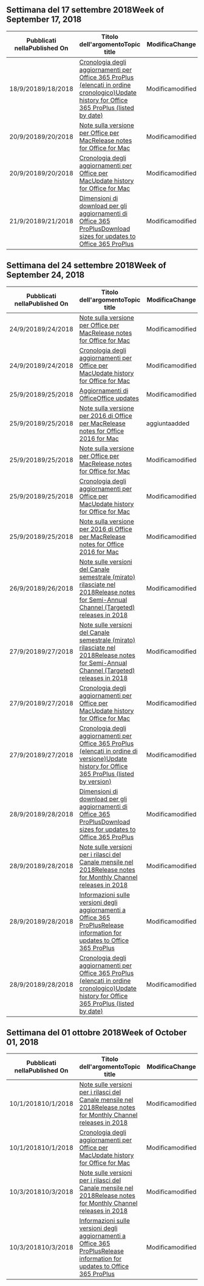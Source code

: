 

## <a name="week-of-september-17-2018"></a><span data-ttu-id="65af3-101">Settimana del 17 settembre 2018</span><span class="sxs-lookup"><span data-stu-id="65af3-101">Week of September 17, 2018</span></span>


| <span data-ttu-id="65af3-102">Pubblicati nella</span><span class="sxs-lookup"><span data-stu-id="65af3-102">Published On</span></span> |<span data-ttu-id="65af3-103">Titolo dell'argomento</span><span class="sxs-lookup"><span data-stu-id="65af3-103">Topic title</span></span> | <span data-ttu-id="65af3-104">Modifica</span><span class="sxs-lookup"><span data-stu-id="65af3-104">Change</span></span> |
|------|------------|--------|
| <span data-ttu-id="65af3-105">18/9/2018</span><span class="sxs-lookup"><span data-stu-id="65af3-105">9/18/2018</span></span> | [<span data-ttu-id="65af3-106">Cronologia degli aggiornamenti per Office 365 ProPlus (elencati in ordine cronologico)</span><span class="sxs-lookup"><span data-stu-id="65af3-106">Update history for Office 365 ProPlus (listed by date)</span></span>](/OfficeUpdates/update-history-office365-proplus-by-date) | <span data-ttu-id="65af3-107">Modifica</span><span class="sxs-lookup"><span data-stu-id="65af3-107">modified</span></span> |
| <span data-ttu-id="65af3-108">20/9/2018</span><span class="sxs-lookup"><span data-stu-id="65af3-108">9/20/2018</span></span> | [<span data-ttu-id="65af3-109">Note sulla versione per Office per Mac</span><span class="sxs-lookup"><span data-stu-id="65af3-109">Release notes for Office for Mac</span></span>](/OfficeUpdates/release-notes-office-for-mac) | <span data-ttu-id="65af3-110">Modifica</span><span class="sxs-lookup"><span data-stu-id="65af3-110">modified</span></span> |
| <span data-ttu-id="65af3-111">20/9/2018</span><span class="sxs-lookup"><span data-stu-id="65af3-111">9/20/2018</span></span> | [<span data-ttu-id="65af3-112">Cronologia degli aggiornamenti per Office per Mac</span><span class="sxs-lookup"><span data-stu-id="65af3-112">Update history for Office for Mac</span></span>](/OfficeUpdates/update-history-office-for-mac) | <span data-ttu-id="65af3-113">Modifica</span><span class="sxs-lookup"><span data-stu-id="65af3-113">modified</span></span> |
| <span data-ttu-id="65af3-114">21/9/2018</span><span class="sxs-lookup"><span data-stu-id="65af3-114">9/21/2018</span></span> | [<span data-ttu-id="65af3-115">Dimensioni di download per gli aggiornamenti di Office 365 ProPlus</span><span class="sxs-lookup"><span data-stu-id="65af3-115">Download sizes for updates to Office 365 ProPlus</span></span>](/OfficeUpdates/download-sizes-office365-proplus-updates) | <span data-ttu-id="65af3-116">Modifica</span><span class="sxs-lookup"><span data-stu-id="65af3-116">modified</span></span> |


## <a name="week-of-september-24-2018"></a><span data-ttu-id="65af3-117">Settimana del 24 settembre 2018</span><span class="sxs-lookup"><span data-stu-id="65af3-117">Week of September 24, 2018</span></span>


| <span data-ttu-id="65af3-118">Pubblicati nella</span><span class="sxs-lookup"><span data-stu-id="65af3-118">Published On</span></span> |<span data-ttu-id="65af3-119">Titolo dell'argomento</span><span class="sxs-lookup"><span data-stu-id="65af3-119">Topic title</span></span> | <span data-ttu-id="65af3-120">Modifica</span><span class="sxs-lookup"><span data-stu-id="65af3-120">Change</span></span> |
|------|------------|--------|
| <span data-ttu-id="65af3-121">24/9/2018</span><span class="sxs-lookup"><span data-stu-id="65af3-121">9/24/2018</span></span> | [<span data-ttu-id="65af3-122">Note sulla versione per Office per Mac</span><span class="sxs-lookup"><span data-stu-id="65af3-122">Release notes for Office for Mac</span></span>](/OfficeUpdates/release-notes-office-for-mac) | <span data-ttu-id="65af3-123">Modifica</span><span class="sxs-lookup"><span data-stu-id="65af3-123">modified</span></span> |
| <span data-ttu-id="65af3-124">24/9/2018</span><span class="sxs-lookup"><span data-stu-id="65af3-124">9/24/2018</span></span> | [<span data-ttu-id="65af3-125">Cronologia degli aggiornamenti per Office per Mac</span><span class="sxs-lookup"><span data-stu-id="65af3-125">Update history for Office for Mac</span></span>](/OfficeUpdates/update-history-office-for-mac) | <span data-ttu-id="65af3-126">Modifica</span><span class="sxs-lookup"><span data-stu-id="65af3-126">modified</span></span> |
| <span data-ttu-id="65af3-127">25/9/2018</span><span class="sxs-lookup"><span data-stu-id="65af3-127">9/25/2018</span></span> | [<span data-ttu-id="65af3-128">Aggiornamenti di Office</span><span class="sxs-lookup"><span data-stu-id="65af3-128">Office updates</span></span>](/OfficeUpdates/index) | <span data-ttu-id="65af3-129">Modifica</span><span class="sxs-lookup"><span data-stu-id="65af3-129">modified</span></span> |
| <span data-ttu-id="65af3-130">25/9/2018</span><span class="sxs-lookup"><span data-stu-id="65af3-130">9/25/2018</span></span> | [<span data-ttu-id="65af3-131">Note sulla versione per 2016 di Office per Mac</span><span class="sxs-lookup"><span data-stu-id="65af3-131">Release notes for Office 2016 for Mac</span></span>](/OfficeUpdates/release-notes-office-2016-mac) | <span data-ttu-id="65af3-132">aggiunta</span><span class="sxs-lookup"><span data-stu-id="65af3-132">added</span></span> |
| <span data-ttu-id="65af3-133">25/9/2018</span><span class="sxs-lookup"><span data-stu-id="65af3-133">9/25/2018</span></span> | [<span data-ttu-id="65af3-134">Note sulla versione per Office per Mac</span><span class="sxs-lookup"><span data-stu-id="65af3-134">Release notes for Office for Mac</span></span>](/OfficeUpdates/release-notes-office-for-mac) | <span data-ttu-id="65af3-135">Modifica</span><span class="sxs-lookup"><span data-stu-id="65af3-135">modified</span></span> |
| <span data-ttu-id="65af3-136">25/9/2018</span><span class="sxs-lookup"><span data-stu-id="65af3-136">9/25/2018</span></span> | [<span data-ttu-id="65af3-137">Cronologia degli aggiornamenti per Office per Mac</span><span class="sxs-lookup"><span data-stu-id="65af3-137">Update history for Office for Mac</span></span>](/OfficeUpdates/update-history-office-for-mac) | <span data-ttu-id="65af3-138">Modifica</span><span class="sxs-lookup"><span data-stu-id="65af3-138">modified</span></span> |
| <span data-ttu-id="65af3-139">25/9/2018</span><span class="sxs-lookup"><span data-stu-id="65af3-139">9/25/2018</span></span> | [<span data-ttu-id="65af3-140">Note sulla versione per 2016 di Office per Mac</span><span class="sxs-lookup"><span data-stu-id="65af3-140">Release notes for Office 2016 for Mac</span></span>](/OfficeUpdates/release-notes-office-2016-mac) | <span data-ttu-id="65af3-141">Modifica</span><span class="sxs-lookup"><span data-stu-id="65af3-141">modified</span></span> |
| <span data-ttu-id="65af3-142">26/9/2018</span><span class="sxs-lookup"><span data-stu-id="65af3-142">9/26/2018</span></span> | [<span data-ttu-id="65af3-143">Note sulle versioni del Canale semestrale (mirato) rilasciate nel 2018</span><span class="sxs-lookup"><span data-stu-id="65af3-143">Release notes for Semi-Annual Channel (Targeted) releases in 2018</span></span>](/OfficeUpdates/semi-annual-channel-targeted-2018) | <span data-ttu-id="65af3-144">Modifica</span><span class="sxs-lookup"><span data-stu-id="65af3-144">modified</span></span> |
| <span data-ttu-id="65af3-145">27/9/2018</span><span class="sxs-lookup"><span data-stu-id="65af3-145">9/27/2018</span></span> | [<span data-ttu-id="65af3-146">Note sulle versioni del Canale semestrale (mirato) rilasciate nel 2018</span><span class="sxs-lookup"><span data-stu-id="65af3-146">Release notes for Semi-Annual Channel (Targeted) releases in 2018</span></span>](/OfficeUpdates/semi-annual-channel-targeted-2018) | <span data-ttu-id="65af3-147">Modifica</span><span class="sxs-lookup"><span data-stu-id="65af3-147">modified</span></span> |
| <span data-ttu-id="65af3-148">27/9/2018</span><span class="sxs-lookup"><span data-stu-id="65af3-148">9/27/2018</span></span> | [<span data-ttu-id="65af3-149">Cronologia degli aggiornamenti per Office per Mac</span><span class="sxs-lookup"><span data-stu-id="65af3-149">Update history for Office for Mac</span></span>](/OfficeUpdates/update-history-office-for-mac) | <span data-ttu-id="65af3-150">Modifica</span><span class="sxs-lookup"><span data-stu-id="65af3-150">modified</span></span> |
| <span data-ttu-id="65af3-151">27/9/2018</span><span class="sxs-lookup"><span data-stu-id="65af3-151">9/27/2018</span></span> | [<span data-ttu-id="65af3-152">Cronologia degli aggiornamenti per Office 365 ProPlus (elencati in ordine di versione)</span><span class="sxs-lookup"><span data-stu-id="65af3-152">Update history for Office 365 ProPlus (listed by version)</span></span>](/OfficeUpdates/update-history-office365-proplus-by-version) | <span data-ttu-id="65af3-153">Modifica</span><span class="sxs-lookup"><span data-stu-id="65af3-153">modified</span></span> |
| <span data-ttu-id="65af3-154">28/9/2018</span><span class="sxs-lookup"><span data-stu-id="65af3-154">9/28/2018</span></span> | [<span data-ttu-id="65af3-155">Dimensioni di download per gli aggiornamenti di Office 365 ProPlus</span><span class="sxs-lookup"><span data-stu-id="65af3-155">Download sizes for updates to Office 365 ProPlus</span></span>](/OfficeUpdates/download-sizes-office365-proplus-updates) | <span data-ttu-id="65af3-156">Modifica</span><span class="sxs-lookup"><span data-stu-id="65af3-156">modified</span></span> |
| <span data-ttu-id="65af3-157">28/9/2018</span><span class="sxs-lookup"><span data-stu-id="65af3-157">9/28/2018</span></span> | [<span data-ttu-id="65af3-158">Note sulle versioni per i rilasci del Canale mensile nel 2018</span><span class="sxs-lookup"><span data-stu-id="65af3-158">Release notes for Monthly Channel releases in 2018</span></span>](/OfficeUpdates/monthly-channel-2018) | <span data-ttu-id="65af3-159">Modifica</span><span class="sxs-lookup"><span data-stu-id="65af3-159">modified</span></span> |
| <span data-ttu-id="65af3-160">28/9/2018</span><span class="sxs-lookup"><span data-stu-id="65af3-160">9/28/2018</span></span> | [<span data-ttu-id="65af3-161">Informazioni sulle versioni degli aggiornamenti a Office 365 ProPlus</span><span class="sxs-lookup"><span data-stu-id="65af3-161">Release information for updates to Office 365 ProPlus</span></span>](/OfficeUpdates/release-notes-office365-proplus) | <span data-ttu-id="65af3-162">Modifica</span><span class="sxs-lookup"><span data-stu-id="65af3-162">modified</span></span> |
| <span data-ttu-id="65af3-163">28/9/2018</span><span class="sxs-lookup"><span data-stu-id="65af3-163">9/28/2018</span></span> | [<span data-ttu-id="65af3-164">Cronologia degli aggiornamenti per Office 365 ProPlus (elencati in ordine cronologico)</span><span class="sxs-lookup"><span data-stu-id="65af3-164">Update history for Office 365 ProPlus (listed by date)</span></span>](/OfficeUpdates/update-history-office365-proplus-by-date) | <span data-ttu-id="65af3-165">Modifica</span><span class="sxs-lookup"><span data-stu-id="65af3-165">modified</span></span> |


## <a name="week-of-october-01-2018"></a><span data-ttu-id="65af3-166">Settimana del 01 ottobre 2018</span><span class="sxs-lookup"><span data-stu-id="65af3-166">Week of October 01, 2018</span></span>


| <span data-ttu-id="65af3-167">Pubblicati nella</span><span class="sxs-lookup"><span data-stu-id="65af3-167">Published On</span></span> |<span data-ttu-id="65af3-168">Titolo dell'argomento</span><span class="sxs-lookup"><span data-stu-id="65af3-168">Topic title</span></span> | <span data-ttu-id="65af3-169">Modifica</span><span class="sxs-lookup"><span data-stu-id="65af3-169">Change</span></span> |
|------|------------|--------|
| <span data-ttu-id="65af3-170">10/1/2018</span><span class="sxs-lookup"><span data-stu-id="65af3-170">10/1/2018</span></span> | [<span data-ttu-id="65af3-171">Note sulle versioni per i rilasci del Canale mensile nel 2018</span><span class="sxs-lookup"><span data-stu-id="65af3-171">Release notes for Monthly Channel releases in 2018</span></span>](/OfficeUpdates/monthly-channel-2018) | <span data-ttu-id="65af3-172">Modifica</span><span class="sxs-lookup"><span data-stu-id="65af3-172">modified</span></span> |
| <span data-ttu-id="65af3-173">10/1/2018</span><span class="sxs-lookup"><span data-stu-id="65af3-173">10/1/2018</span></span> | [<span data-ttu-id="65af3-174">Cronologia degli aggiornamenti per Office per Mac</span><span class="sxs-lookup"><span data-stu-id="65af3-174">Update history for Office for Mac</span></span>](/OfficeUpdates/update-history-office-for-mac) | <span data-ttu-id="65af3-175">Modifica</span><span class="sxs-lookup"><span data-stu-id="65af3-175">modified</span></span> |
| <span data-ttu-id="65af3-176">10/3/2018</span><span class="sxs-lookup"><span data-stu-id="65af3-176">10/3/2018</span></span> | [<span data-ttu-id="65af3-177">Note sulle versioni per i rilasci del Canale mensile nel 2018</span><span class="sxs-lookup"><span data-stu-id="65af3-177">Release notes for Monthly Channel releases in 2018</span></span>](/OfficeUpdates/monthly-channel-2018) | <span data-ttu-id="65af3-178">Modifica</span><span class="sxs-lookup"><span data-stu-id="65af3-178">modified</span></span> |
| <span data-ttu-id="65af3-179">10/3/2018</span><span class="sxs-lookup"><span data-stu-id="65af3-179">10/3/2018</span></span> | [<span data-ttu-id="65af3-180">Informazioni sulle versioni degli aggiornamenti a Office 365 ProPlus</span><span class="sxs-lookup"><span data-stu-id="65af3-180">Release information for updates to Office 365 ProPlus</span></span>](/OfficeUpdates/release-notes-office365-proplus) | <span data-ttu-id="65af3-181">Modifica</span><span class="sxs-lookup"><span data-stu-id="65af3-181">modified</span></span> |
